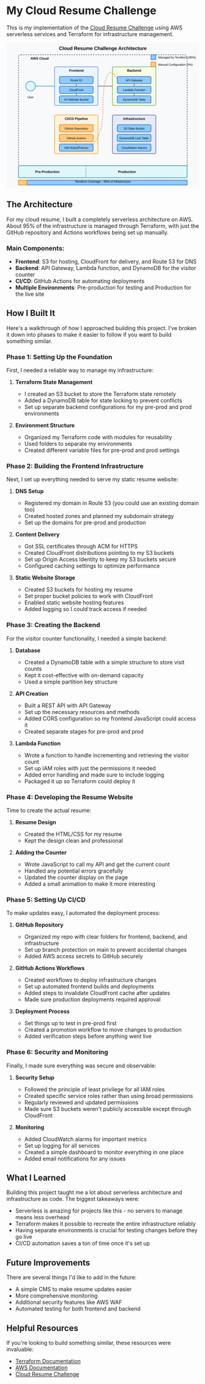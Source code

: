 # My Cloud Resume Challenge

This is my implementation of the [Cloud Resume Challenge](https://cloudresumechallenge.dev/) using AWS serverless services and Terraform for infrastructure management.

![Cloud Resume Architecture](docs/images/cloud-resume-architecture.svg)

## The Architecture

For my cloud resume, I built a completely serverless architecture on AWS. About 95% of the infrastructure is managed through Terraform, with just the GitHub repository and Actions workflows being set up manually.

### Main Components:
- **Frontend**: S3 for hosting, CloudFront for delivery, and Route 53 for DNS
- **Backend**: API Gateway, Lambda function, and DynamoDB for the visitor counter
- **CI/CD**: GitHub Actions for automating deployments
- **Multiple Environments**: Pre-production for testing and Production for the live site

## How I Built It

Here's a walkthrough of how I approached building this project. I've broken it down into phases to make it easier to follow if you want to build something similar.

### Phase 1: Setting Up the Foundation

First, I needed a reliable way to manage my infrastructure:

1. **Terraform State Management**
   - I created an S3 bucket to store the Terraform state remotely
   - Added a DynamoDB table for state locking to prevent conflicts
   - Set up separate backend configurations for my pre-prod and prod environments

2. **Environment Structure**
   - Organized my Terraform code with modules for reusability
   - Used folders to separate my environments
   - Created different variable files for pre-prod and prod settings

### Phase 2: Building the Frontend Infrastructure

Next, I set up everything needed to serve my static resume website:

1. **DNS Setup**
   - Registered my domain in Route 53 (you could use an existing domain too)
   - Created hosted zones and planned my subdomain strategy
   - Set up the domains for pre-prod and production

2. **Content Delivery**
   - Got SSL certificates through ACM for HTTPS
   - Created CloudFront distributions pointing to my S3 buckets
   - Set up Origin Access Identity to keep my S3 buckets secure
   - Configured caching settings to optimize performance

3. **Static Website Storage**
   - Created S3 buckets for hosting my resume
   - Set proper bucket policies to work with CloudFront
   - Enabled static website hosting features
   - Added logging so I could track access if needed

### Phase 3: Creating the Backend

For the visitor counter functionality, I needed a simple backend:

1. **Database**
   - Created a DynamoDB table with a simple structure to store visit counts
   - Kept it cost-effective with on-demand capacity
   - Used a simple partition key structure

2. **API Creation**
   - Built a REST API with API Gateway
   - Set up the necessary resources and methods
   - Added CORS configuration so my frontend JavaScript could access it
   - Created separate stages for pre-prod and prod

3. **Lambda Function**
   - Wrote a function to handle incrementing and retrieving the visitor count
   - Set up IAM roles with just the permissions it needed
   - Added error handling and made sure to include logging
   - Packaged it up so Terraform could deploy it

### Phase 4: Developing the Resume Website

Time to create the actual resume:

1. **Resume Design**
   - Created the HTML/CSS for my resume
   - Kept the design clean and professional

2. **Adding the Counter**
   - Wrote JavaScript to call my API and get the current count
   - Handled any potential errors gracefully
   - Updated the counter display on the page
   - Added a small animation to make it more interesting

### Phase 5: Setting Up CI/CD

To make updates easy, I automated the deployment process:

1. **GitHub Repository**
   - Organized my repo with clear folders for frontend, backend, and infrastructure
   - Set up branch protection on main to prevent accidental changes
   - Added AWS access secrets to GitHub securely

2. **GitHub Actions Workflows**
   - Created workflows to deploy infrastructure changes
   - Set up automated frontend builds and deployments
   - Added steps to invalidate CloudFront cache after updates
   - Made sure production deployments required approval

3. **Deployment Process**
   - Set things up to test in pre-prod first
   - Created a promotion workflow to move changes to production
   - Added verification steps before anything went live

### Phase 6: Security and Monitoring

Finally, I made sure everything was secure and observable:

1. **Security Setup**
   - Followed the principle of least privilege for all IAM roles
   - Created specific service roles rather than using broad permissions
   - Regularly reviewed and updated permissions
   - Made sure S3 buckets weren't publicly accessible except through CloudFront

2. **Monitoring**
   - Added CloudWatch alarms for important metrics
   - Set up logging for all services
   - Created a simple dashboard to monitor everything in one place
   - Added email notifications for any issues

## What I Learned

Building this project taught me a lot about serverless architecture and infrastructure as code. The biggest takeaways were:

- Serverless is amazing for projects like this - no servers to manage means less overhead
- Terraform makes it possible to recreate the entire infrastructure reliably
- Having separate environments is crucial for testing changes before they go live
- CI/CD automation saves a ton of time once it's set up

## Future Improvements

There are several things I'd like to add in the future:

- A simple CMS to make resume updates easier
- More comprehensive monitoring
- Additional security features like AWS WAF
- Automated testing for both frontend and backend

## Helpful Resources

If you're looking to build something similar, these resources were invaluable:
- [Terraform Documentation](https://www.terraform.io/docs)
- [AWS Documentation](https://docs.aws.amazon.com/)
- [Cloud Resume Challenge](https://cloudresumechallenge.dev/)